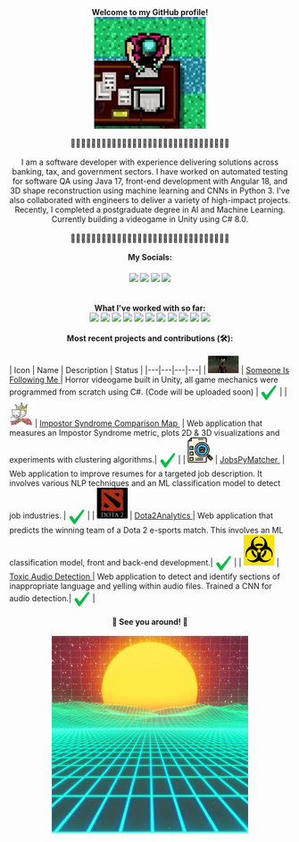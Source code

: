 <!--<div align="center">
  <img src="readme-files/profile/city-night.gif" align="center" width="400" height="200"/>
</div>

<div align="center">
  <img src="readme-files/profile/welcome.gif" align="center">
</div> -->

<div align="center">
  <b> Welcome to my GitHub profile!</b>
</div>
  
<div align="center">
  <img src="readme-files/profile/biker-hotline-miami.gif" align="center" width="200" height="200">
</div>

<div align="center">
  <br> 🦴🦴🦴🦴🦴🦴🦴🦴🦴🦴🦴🦴🦴🦴🦴🦴🦴🦴🦴🦴🦴🦴🦴🦴🦴🦴🦴🦴🦴🦴🦴 <br> <br>
  I am a software developer with experience delivering solutions across banking, tax, and government sectors.
  I have worked on automated testing for software QA using Java 17, front-end development with Angular 18, and 3D shape reconstruction using machine learning and CNNs in Python 3. I’ve also collaborated with engineers to deliver a variety of high-impact projects.
  Recently, I completed a postgraduate degree in AI and Machine Learning. Currently building a videogame in Unity using C# 8.0.
  <br> <br> 🦴🦴🦴🦴🦴🦴🦴🦴🦴🦴🦴🦴🦴🦴🦴🦴🦴🦴🦴🦴🦴🦴🦴🦴🦴🦴🦴🦴🦴🦴🦴 <br>
</div>

<div align="center"> 
  <br/> <b> My Socials: </b> <br/>
</div>

<h4 align="center">
   <a href="https://www.linkedin.com/in/erniesumoso"><img src="https://custom-icon-badges.demolab.com/badge/LinkedIn-0A66C2?logo=linkedin-white&logoColor=fff"></a>
   <a href="https://www.credly.com/users/ernie.ai"><img width="60" src="https://img.shields.io/badge/Credly-53bca6?logo=Credly"></a>
   <a href="https://leetcode.com/u/ErnieSumoso/"><img src="https://img.shields.io/badge/LeetCode-000000?logo=LeetCode&logoColor=#d16c06"></a>
   <a href="https://www.hackerrank.com/profile/ErnieSumoso"><img src="https://img.shields.io/badge/HackerRank-000000?logo=hackerrank"></a>
</h4>

<div align="center"> 
  <br/> <b> What I've worked with so far: </b> <br/>
</div>

<div align="center">
  <img src="https://img.shields.io/badge/Java%2017-%23ED8B00.svg?logo=openjdk&logoColor=white">
  <img src="https://img.shields.io/badge/Python%203-3776AB?logo=python&logoColor=fff">
  <img src="https://custom-icon-badges.demolab.com/badge/C%23%208.0-%23239120.svg?logo=cshrp&logoColor=white">
  <img src="https://img.shields.io/badge/Git-F05032?logo=git&logoColor=fff">
  <img src="https://custom-icon-badges.demolab.com/badge/Oracle-F80000?logo=oracle&logoColor=fff">
  <img src="https://img.shields.io/badge/Angular-%23DD0031.svg?logo=angular&logoColor=white">
  <img src="https://img.shields.io/badge/TypeScript-3178C6?logo=typescript&logoColor=fff">
  <img src="https://img.shields.io/badge/Postgres-%23316192.svg?logo=postgresql&logoColor=white">
  <img src="https://img.shields.io/badge/Unity%206-%23000000.svg?logo=unity&logoColor=white">
  <img src="https://img.shields.io/badge/AWS-%23FF9900.svg?logo=amazon-web-services&logoColor=white">
  <img src="https://custom-icon-badges.demolab.com/badge/Microsoft%20Azure-0089D6?logo=msazure&logoColor=white">
</div>

<div align="center"> 
  <br/> <b> Most recent projects and contributions (🛠️): </b> <br/> <br/>
</div>
| Icon | Name | Description | Status |
|---|---|---|---|
| <img width="55" src="readme-files/projects/SIFM.png" /> | <a href="https://flakes1403.itch.io/someone-is-following-me"> Someone Is Following Me </a> | Horror videogame built in Unity, all game mechanics were programmed from scratch using C#. (Code will be uploaded soon) | <img align="center" width ="30px" src="readme-files/projects/completed.png"/> |
| <img height ="45" src="readme-files/projects/impostor-syndrome-comparison-map.jpg"/> | <a href=https://github.com/ErnieSumoso/impostor-syndrome-comparison-map> Impostor Syndrome Comparison Map </a>‎ ‎| Web application that measures an Impostor Syndrome metric, plots 2D & 3D visualizations and experiments with clustering algorithms.| <img align="center" width ="30px" src="readme-files/projects/completed.png"/> |
| <img height ="45" src="readme-files/projects/jobspymatcher.png"/> | <a href="https://github.com/ErnieSumoso/JobsPyMacher"> JobsPyMatcher </a>‎ ‎| Web application to improve resumes for a targeted job description. It involves various NLP techniques and an ML classification model to detect job industries. | <img align="center" width ="30px" src="readme-files/projects/completed.png"/> |
| <img width="55" src="readme-files/projects/dota2analytics.jpg" /> | <a href="https://github.com/ErnieSumoso/dota2Analytics"> Dota2Analytics </a> | Web application that predicts the winning team of a Dota 2 e-sports match. This involves an ML classification model, front and back-end development.| <img align="center" width ="30px" src="readme-files/projects/completed.png"/> |
| <img width="55" src="readme-files/projects/toxic-audio-detection.jpg" /> | <a href="https://github.com/NILodio/toxic-audio-detection"> Toxic Audio Detection </a> | Web application to detect and identify sections of inappropriate language and yelling within audio files. Trained a CNN for audio detection.| <img align="center" width ="30px" src="readme-files/projects/completed.png"/> |


<div align="center"> 
  <br/> <b>🦴 See you around! 🦴</b> <br/> <br/> 
</div>

<div align="center">
  <img align="center" height ="352px" src="readme-files/profile/vaporwave.gif" >
</div>



